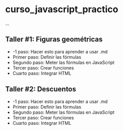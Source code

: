 # curso_javascript_practico

...


## Taller #1: Figuras geométricas

- -1 paso: Hacer esto para aprender a usar .md
- Primer paso: Definir las fórmulas
- Segundo paso: Meter las fórmulas en JavaScript
- Tercer paso: Crear funciones
- Cuarto paso: Integrar HTML

## Taller #2: Descuentos

- -1 paso: Hacer esto para aprender a usar .md
- Primer paso: Definir las fórmulas
- Segundo paso: Meter las fórmulas en JavaScript
- Tercer paso: Crear funciones
- Cuarto paso: Integrar HTML